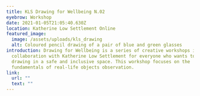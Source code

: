 ```yaml
---
title: KLS Drawing for Wellbeing N.02
eyebrow: Workshop
date: 2021-01-05T21:05:40.630Z
location: Katherine Low Settlement Online
featured_image:
  image: /assets/uploads/kls_drawing
  alt: Coloured pencil drawing of a pair of blue and green glasses
introduction: Drawing for Wellbeing is a series of creative workshops in
  collaboration with Katherine Low Settlement for everyone who wants to practice
  drawing in a safe and inclusive space. This workshop focuses on the
  fundamentals of real-life objects observation.
link:
  url: ""
  text: ""
---
```


